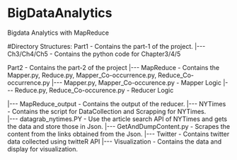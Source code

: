 # BigDataAnalytics
Bigdata Analytics with MapReduce


#Directory Structures:
Part1 - Contains the part-1 of the project.
|--- Ch3/Ch4/Ch5 - Contains the python code for Chapter3/4/5

Part2 - Contains the part-2 of the project
|--- MapReduce - Contains the Mapper.py, Reduce.py, Mapper_Co-occurrence.py, Reduce_Co-occurrence.py
    |--- Mapper.py, Mapper_Co-occurence.py - Mapper Logic
    |--- Reduce.py, Reduce_Co-occurence.py - Reducer Logic

|--- MapReduce_output - Contains the output of the reducer.
|--- NYTimes - Contains the script for DataCollection and Scrapping for NYTimes.    
    |--- datagrab_nytimes.PY - Use the article search API of NYTimes and gets the data and store those in Json.
    |--- GetAndDumpContent.py - Scrapes the content from the links obtained from the Json.
|--- Twitter - Contains twitter data collected using twitteR API
|--- Visualization - Contains the data and display for visualization.
